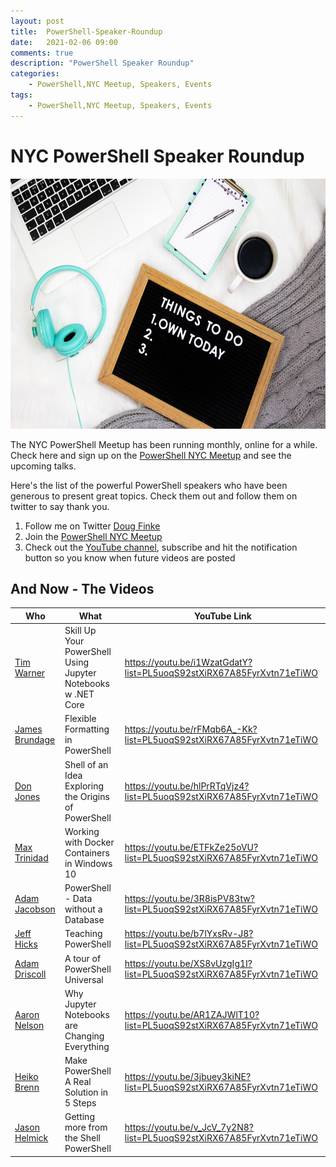 ```yaml
---
layout: post
title:  PowerShell-Speaker-Roundup
date:   2021-02-06 09:00
comments: true
description: "PowerShell Speaker Roundup"
categories:
    - PowerShell,NYC Meetup, Speakers, Events
tags:
    - PowerShell,NYC Meetup, Speakers, Events
---
```


# NYC PowerShell Speaker Roundup

<!-- ![](/images/posts/videolists.jpg =300x300) -->

<img src="https://raw.githubusercontent.com/dfinke/dfinke.github.io/master/images/posts/videolists.jpg" width="600" height="400" />

The NYC PowerShell Meetup has been running monthly, online for a while. Check here and sign up on the [PowerShell NYC Meetup](https://www.meetup.com/NycPowershellMeetup) and see the upcoming talks.

Here's the list of the powerful PowerShell speakers who have been generous to present great topics. Check them out and follow them on twitter to say thank you.

1. Follow me on Twitter [Doug Finke](https://twitter.com/dfinke)
1. Join the [PowerShell NYC Meetup](https://www.meetup.com/NycPowershellMeetup)
1. Check out the [YouTube channel](https://www.youtube.com/dougfinke), subscribe and hit the notification button so you know when future videos are posted

## And Now - The Videos

|Who|What|YouTube Link
|---|---|---
|[Tim Warner](https://twitter.com/TechTrainerTim)|Skill Up Your PowerShell Using Jupyter Notebooks w .NET Core|https://youtu.be/i1WzatGdatY?list=PL5uoqS92stXiRX67A85FyrXvtn71eTiWO
|[James Brundage](https://twitter.com/JamesBru)|Flexible Formatting in PowerShell|https://youtu.be/rFMqb6A_-Kk?list=PL5uoqS92stXiRX67A85FyrXvtn71eTiWO
|[Don Jones](https://twitter.com/concentrateddon)|Shell of an Idea Exploring the Origins of PowerShell|https://youtu.be/hlPrRTqVjz4?list=PL5uoqS92stXiRX67A85FyrXvtn71eTiWO
|[Max Trinidad](https://twitter.com/MaxTrinidad)|Working with Docker Containers in Windows 10|https://youtu.be/ETFkZe25oVU?list=PL5uoqS92stXiRX67A85FyrXvtn71eTiWO
|[Adam Jacobson](https://www.meetup.com/NycPowershellMeetup/events/270226105/)|PowerShell - Data without a Database|https://youtu.be/3R8isPV83tw?list=PL5uoqS92stXiRX67A85FyrXvtn71eTiWO
|[Jeff Hicks](https://twitter.com/JeffHicks)|Teaching PowerShell|https://youtu.be/b7lYxsRv-J8?list=PL5uoqS92stXiRX67A85FyrXvtn71eTiWO
|[Adam Driscoll](https://twitter.com/adamdriscoll)|A tour of PowerShell Universal|https://youtu.be/XS8vUzgIg1I?list=PL5uoqS92stXiRX67A85FyrXvtn71eTiWO
|[Aaron Nelson](https://twitter.com/SQLvariant)|Why Jupyter Notebooks are Changing Everything|https://youtu.be/AR1ZAJWlT10?list=PL5uoqS92stXiRX67A85FyrXvtn71eTiWO
|[Heiko Brenn](https://twitter.com/HeikoBrenn)|Make PowerShell A Real Solution in 5 Steps|https://youtu.be/3jbuey3kiNE?list=PL5uoqS92stXiRX67A85FyrXvtn71eTiWO
|[Jason Helmick](https://twitter.com/theJasonHelmick)|Getting more from the Shell PowerShell|https://youtu.be/v_JcV_7y2N8?list=PL5uoqS92stXiRX67A85FyrXvtn71eTiWO